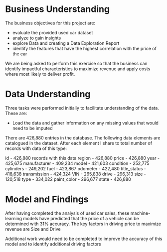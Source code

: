 # Business Understanding
The business objectives for this project are:
- evaluate the provided used car dataset
- analyze to gain insights
- explore Data and creating a Data Exploration Report
- identify the features that have the highest correlation with the price of the car

We are being asked to perform this exercise so that the business can identify impactful characteristics to maximize revenue and apply costs where most likely to deliver profit.

# Data Understanding
Three tasks were performed initially to facilitate understanding of the data. These are:
- Load the data and gather information on any missing values that would need to be imputed</li>

There are 426,880 entries in the database.  The following data elements are catalogued in the dataset.  After each element I share to total number of records with data of this type:

id - 426,880 records with this data
region - 426,880
price - 426,880 
year - 425,675
manufacturer - 409,234 
model - 421,603
condition - 252,775
cylinders - 249,202 
fuel - 423,867 
odometer - 422,480
title_status - 418,638 
transmission - 424,324 
VIN - 265,838 
drive - 296,313 
size - 120,518 
type - 334,022 
paint_color - 296,677 
state - 426,880 

	
# Model and Findings
After having completed the analysis of used car sales, these machine-learning models have predicted that the price of a vehicle can be determined with 31% accuracy. The key factors in driving price to maximize revenue are Size and Drive

Additional work would need to be completed to improve the accuracy of this model and to identify additional driving factors
